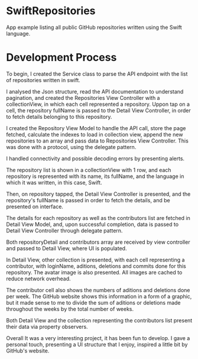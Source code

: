 # SwiftRepositories
App example listing all public GitHub repositories written using the Swift language. 

# Development Process

To begin, I created the Service class to parse the API endpoint with the list of repositories written in swift.

I analysed the Json structure, read the API documentation to understand pagination, and created the Repositories View Controller with a collectionView, in which each cell represented a repository. Uppon tap on a cell, the repository fullName is passed to the Detail View Controller, in order to fetch details belonging to this repository.

I created the Repository View Model to handle the API call, store the page fetched, calculate the indexes to load in collection view, append the new repositories to an array and pass data to Repositories View Controller. This was done with a protocol, using the delegate pattern.

I handled connectivity and possible decoding errors by presenting alerts.

The repository list is shown in a collectionView with 1 row, and each repository is represented with its name, its fullName, and the language in which it was written, in this case, Swift.

Then, on repository tapped, the Detail View Controller is presented, and the repository's fullName is passed in order to fetch the details, and be presented on interface.

The details for each repository as well as the contributors list are fetched in Detail View Model, and, upon successful completion, data is passed to Detail View Controller through delegate pattern.

Both repositoryDetail and contributors array are received by view controller and passed to Detail View, where UI is populated.

In Detail View, other collection is presented, with each cell representing a contributor, with loginName, aditions, deletions and commits done for this repository. The avatar image is also presented.
All images are cached to reduce network overhead.

The contributor cell also shows the numbers of aditions and deletions done per week. The GitHub website shows this information in a form of a graphic, but it made sense to me to divide the sum of aditions or deletions made throughout the weeks by the total number of weeks.

Both Detail View and the collection representing the contributors list present their data via property observers.

Overall It was a very interesting project, it has been fun to develop. I gave a personal touch, presenting a UI structure that I enjoy, inspired a little bit by GitHub's website.
